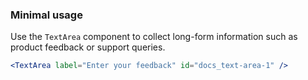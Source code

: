 ### Minimal usage

Use the `TextArea` component to collect long-form information such as product feedback or support queries.

```jsx
<TextArea label="Enter your feedback" id="docs_text-area-1" />
```
